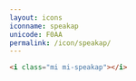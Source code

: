 ```yaml
---
layout: icons
iconname: speakap
unicode: F0AA
permalink: /icon/speakap/
---
```


``` html
<i class="mi mi-speakap"></i>
```
